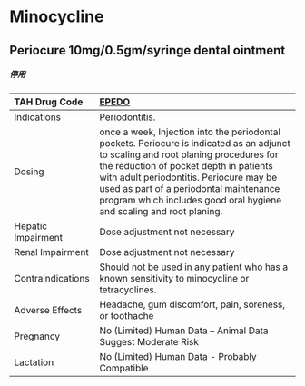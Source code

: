 # Minocycline

## Periocure 10mg/0.5gm/syringe dental ointment

##### 停用

| TAH Drug Code      | [EPEDO](https://www.tahsda.org.tw/drugs/hissearch.php?drug_code=EPEDO)                                                                                                                                                                                                                                                                     |
|:-------------------|:-------------------------------------------------------------------------------------------------------------------------------------------------------------------------------------------------------------------------------------------------------------------------------------------------------------------------------------------|
| Indications        | Periodontitis.                                                                                                                                                                                                                                                                                                                             |
| Dosing             | once a week, Injection into the periodontal pockets. Periocure is indicated as an adjunct to scaling and root planing procedures for the reduction of pocket depth in patients with adult periodontitis. Periocure may be used as part of a periodontal maintenance program which includes good oral hygiene and scaling and root planing. |
| Hepatic Impairment | Dose adjustment not necessary                                                                                                                                                                                                                                                                                                              |
| Renal Impairment   | Dose adjustment not necessary                                                                                                                                                                                                                                                                                                              |
| Contraindications  | Should not be used in any patient who has a known sensitivity to minocycline or tetracyclines.                                                                                                                                                                                                                                             |
| Adverse Effects    | Headache, gum discomfort, pain, soreness, or toothache                                                                                                                                                                                                                                                                                     |
| Pregnancy          | No (Limited) Human Data – Animal Data Suggest Moderate Risk                                                                                                                                                                                                                                                                                |
| Lactation          | No (Limited) Human Data - Probably Compatible                                                                                                                                                                                                                                                                                              |

